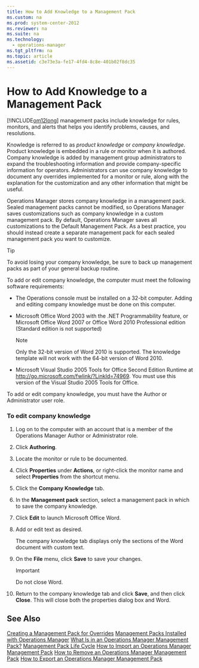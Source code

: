 ```yaml
---
title: How to Add Knowledge to a Management Pack
ms.custom: na
ms.prod: system-center-2012
ms.reviewer: na
ms.suite: na
ms.technology: 
  - operations-manager
ms.tgt_pltfrm: na
ms.topic: article
ms.assetid: c3e73e3a-fe17-4fd4-8c8e-401b02f8dc35
---
```

# How to Add Knowledge to a Management Pack
[!INCLUDE[om12long](Token/om12long_md.md)] management packs include knowledge for rules, monitors, and alerts that helps you identify problems, causes, and resolutions.

Knowledge is referred to as *product knowledge* or *company knowledge*. Product knowledge is embedded in a rule or monitor when it is authored. Company knowledge is added by management group administrators to expand the troubleshooting information and provide company\-specific information for operators. Administrators can use company knowledge to document any overrides implemented for a monitor or rule, along with the explanation for the customization and any other information that might be useful.

Operations Manager stores company knowledge in a management pack. Sealed management packs cannot be modified, so Operations Manager saves customizations such as company knowledge in a custom management pack. By default, Operations Manager saves all customizations to the Default Management Pack. As a best practice, you should instead create a separate management pack for each sealed management pack you want to customize.

> [!TIP]
> To avoid losing your company knowledge, be sure to back up management packs as part of your general backup routine.

To add or edit company knowledge, the computer must meet the following software requirements:

-   The Operations console must be installed on a 32\-bit computer. Adding and editing company knowledge must be done on this computer.

-   Microsoft Office Word 2003 with the .NET Programmability feature, or Microsoft Office Word 2007 or Office Word 2010 Professional edition \(Standard edition is not supported\)

    > [!NOTE]
    > Only the 32\-bit version of Word 2010 is supported. The knowledge template will not work with the 64\-bit version of Word 2010.

-   Microsoft Visual Studio 2005 Tools for Office Second Edition Runtime at [http:\/\/go.microsoft.com\/fwlink\/?LinkId\=74969](http://go.microsoft.com/fwlink/?LinkId=74969). You must use this version of the Visual Studio 2005 Tools for Office.

To add or edit company knowledge, you must have the Author or Administrator user role.

### To edit company knowledge

1.  Log on to the computer with an account that is a member of the Operations Manager Author or Administrator role.

2.  Click **Authoring**.

3.  Locate the monitor or rule to be documented.

4.  Click **Properties** under **Actions**, or right\-click the monitor name and select **Properties** from the shortcut menu.

5.  Click the **Company Knowledge** tab.

6.  In the **Management pack** section, select a management pack in which to save the company knowledge.

7.  Click **Edit** to launch Microsoft Office Word.

8.  Add or edit text as desired.

    The company knowledge tab displays only the sections of the Word document with custom text.

9. On the **File** menu, click **Save** to save your changes.

    > [!IMPORTANT]
    > Do not close Word.

10. Return to the company knowledge tab and click **Save**, and then click **Close**. This will close both the properties dialog box and Word.

## See Also
[Creating a Management Pack for Overrides](Creating-a-Management-Pack-for-Overrides.md)
[Management Packs Installed with Operations Manager](Management-Packs-Installed-with-Operations-Manager.md)
[What Is in an Operations Manager Management Pack?](What-Is-in-an-Operations-Manager-Management-Pack-.md)
[Management Pack Life Cycle](Management-Pack-Life-Cycle.md)
[How to Import an Operations Manager Management Pack](How-to-Import-an-Operations-Manager-Management-Pack.md)
[How to Remove an Operations Manager Management Pack](How-to-Remove-an-Operations-Manager-Management-Pack.md)
[How to Export an Operations Manager Management Pack](How-to-Export-an-Operations-Manager-Management-Pack.md)


